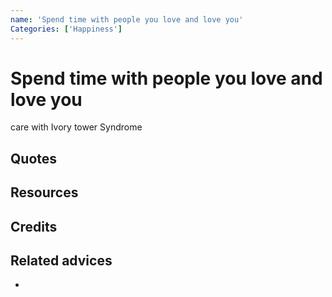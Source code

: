 ```yaml
---
name: 'Spend time with people you love and love you'
Categories: ['Happiness']
---
```

# Spend time with people you love and love you


care with Ivory tower Syndrome
## Quotes

## Resources

## Credits

## Related advices

- 
